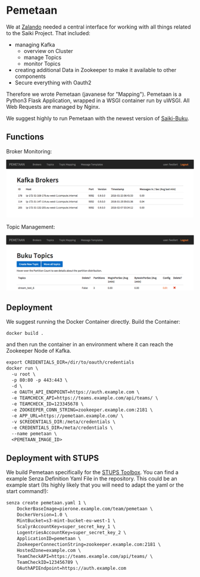 # Pemetaan

We at [Zalando](https://tech.zalando.com) needed a central interface for working with all things related to the Saiki Project. That included:
- managing Kafka
  - overview on Cluster
  - manage Topics
  - monitor Topics
- creating additional Data in Zookeeper to make it available to other components
- Secure everything with Oauth2

Therefore we wrote Pemetaan (javanese for "Mapping"). Pemetaan is a Python3 Flask Application, wrapped in a WSGI container run by uWSGI. All Web Requests are managed by Nginx. 

We suggest highly to run Pemetaan with the newest version of [Saiki-Buku](https://github.com/zalando/saiki-buku).

## Functions

Broker Monitoring:

![broker](/img/broker_overview.png)

Topic Management:

![broker](/img/topic_overview.png)

## Deployment

We suggest running the Docker Container directly. Build the Container:
```
docker build .
```

and then run the container in an environment where it can reach the Zookeeper Node of Kafka.
```
export CREDENTIALS_DIR=/dir/to/oauth/credentials
docker run \
  -u root \
  -p 80:80 -p 443:443 \
  -d \
  -e OAUTH_API_ENDPOINT=https://auth.example.com \
  -e TEAMCHECK_API=https://teams.example.com/api/teams/ \
  -e TEAMCHECK_ID=123345678 \
  -e ZOOKEEPER_CONN_STRING=zookeeper.example.com:2181 \
  -e APP_URL=https://pemetaan.example.com/ \
  -v $CREDENTIALS_DIR:/meta/credentials \
  -e CREDENTIALS_DIR=/meta/credentials \
  --name pemetaan \
  <PEMETAAN_IMAGE_ID>
```

## Deployment with STUPS

We build Pemetaan specifically for the [STUPS Toolbox](https://stups.io/). You can find a example Senza Definition Yaml File in the repository. This could be an example start (Its highly likely that you will need to adapt the yaml or the start command!):
```
senza create pemetaan.yaml 1 \
    DockerBaseImage=pierone.example.com/team/pemetaan \
    DockerVersion=1.0 \
    MintBucket=s3-mint-bucket-eu-west-1 \
    ScalyrAccountKey=super_secret_key_1 \
    LogentriesAccountKey=super_secret_key_2 \
    ApplicationID=pemetaan \
    ZookeeperConnectionString=zookeeper.example.com:2181 \
    HostedZone=example.com \
    TeamCheckAPI=https://teams.example.com/api/teams/ \
    TeamCheckID=123456789 \
    OAuthAPIEndpoint=https://auth.example.com
```

